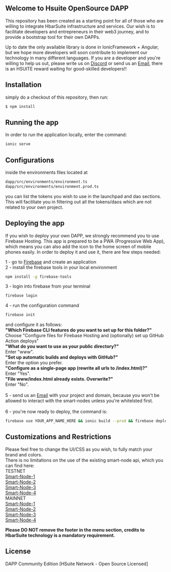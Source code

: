 ## Welcome to Hsuite OpenSource DAPP
This repository has been created as a starting point for all of those who are willing to integrate HbarSuite infrastructure and services.
Our wish is to facilitate developers and entrepreneurs in their web3 journey, and to provide a bootstrap tool for their own DAPPs.

Up to date the only available library is done in IonicFramework + Angular, but we hope more developers will soon contribute to implement our technology in many different languages. If you are a developer and you're willing to help us out, please write us on [Discord](https://discord.gg/bHtu9AduNH) or send us an [Email](mailto:info@hbarsuite.network), there is an HSUITE reward waiting for good-skilled developers!!

## Installation
simply do a checkout of this repository, then run:
```bash
$ npm install
```

## Running the app
In order to run the application locally, enter the command:
```bash
ionic serve
```

## Configurations
inside the environments files located at
```bash
dapp/src/environments/environment.ts
dapp/src/environments/environment.prod.ts
```
you can list the tokens you wish to use in the launchpad and dao sections.
This will facilitate you in filtering out all the tokens/daos which are not related to your own project.

## Deploying the app
If you wish to deploy your own DAPP, we strongly recommend you to use Firebase Hosting.
This app is prepared to be a PWA (Progressive Web App), which means you can also add the icon to the home screen of mobile phones easily.
In order to deploy it and use it, there are few steps needed:

1 - go to [Firebase](https://console.firebase.google.com/u/0/) and create an application<br />
2 - install the firebase tools in your local environment
```bash
npm install -g firebase-tools
```
3 - login into firebase from your terminal
```bash
firebase login
```
4 - run the configuration command
```bash
firebase init
```
and configure it as follows:<br />
<b>"Which Firebase CLI features do you want to set up for this folder?"</b><br />
Choose "Configure files for Firebase Hosting and (optionally) set up GitHub Action deploys"<br />
<b>"What do you want to use as your public directory?"</b><br />Enter "www".<br />
<b>"Set up automatic builds and deploys with GitHub?"</b><br />Enter the option you prefer.<br />
<b>"Configure as a single-page app (rewrite all urls to /index.html)?"</b><br />Enter "Yes".<br />
<b>"File www/index.html already exists. Overwrite?"</b><br />Enter "No".<br /><br />
5 - send us an [Email](mailto:info@hbarsuite.network) with your project and domain, because you won't be allowed to interact with the smart-nodes unless you're whitelsted first.<br /><br />
6 - you're now ready to deploy, the command is:
```bash
firebase use YOUR_APP_NAME_HERE && ionic build --prod && firebase deploy
```

## Customizations and Restrictions
Please feel free to change the UI/CSS as you wish, to fully match your brand and colors.<br />
There is no limitations on the use of the existing smart-node api, which you can find here:<br />
TESTNET<br />
[Smart-Node-1](testnet-sn1.hbarsuite.network/api)<br />
[Smart-Node-2](testnet-sn2.hbarsuite.network/api)<br />
[Smart-Node-3](testnet-sn3.hbarsuite.network/api)<br />
[Smart-Node-4](testnet-sn4.hbarsuite.network/api)<br />
MAINNET<br />
[Smart-Node-1](mainnet-sn1.hbarsuite.network/api)<br />
[Smart-Node-2](mainnet-sn2.hbarsuite.network/api)<br />
[Smart-Node-3](mainnet-sn3.hbarsuite.network/api)<br />
[Smart-Node-4](mainnet-sn4.hbarsuite.network/api)<br />

<b>Please DO NOT remove the footer in the menu section, credits to HbarSuite technology is a mandatory requirement.</b>

## License
DAPP Community Edition [HSuite Network - Open Source Licensed]
